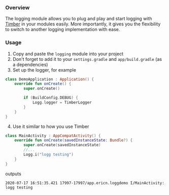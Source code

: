 ### Overview
The logging module allows you to plug and play and start logging with [Timber](https://github.com/JakeWharton/timber) in your modules easily.
More importantly, it gives you the flexibility to switch to another logging implementation with ease.

### Usage
1. Copy and paste the `logging` module into your project
2. Don't forget to add it to your `settings.gradle` and `app/build.gradle` (as a dependencies)
3. Set up the logger, for example
```kotlin
class DemoApplication : Application() {
    override fun onCreate() {
        super.onCreate()

        if (BuildConfig.DEBUG) {
            Logg.logger = TimberLogger
        }
    }
}
```
4. Use it similar to how you use Timber
```kotlin
class MainActivity : AppCompatActivity() {
    override fun onCreate(savedInstanceState: Bundle?) {
        super.onCreate(savedInstanceState)
        //...
        Logg.i("logg testing")
    }
}
```
outputs
```
2020-07-17 16:51:35.421 17997-17997/app.ericn.loggdemo I/MainActivity: logg testing
```
